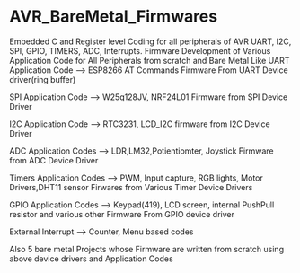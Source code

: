 # AVR_BareMetal_Firmwares
Embedded C and Register level Coding for all peripherals of AVR UART, I2C, SPI, GPIO, TIMERS, ADC, Interrupts.
Firmware Development of Various Application Code for All Peripherals from scratch and Bare Metal
Like 
UART Application Code --> ESP8266 AT Commands Firmware From UART Device driver(ring buffer)

SPI Application Code --> W25q128JV, NRF24L01 Firmware from SPI Device Driver

I2C Application Code --> RTC3231, LCD_I2C firmware from I2C Device Driver

ADC Application Codes --> LDR,LM32,Potientiomter, Joystick Firmware from ADC Device Driver

Timers Application Codes --> PWM, Input capture, RGB lights, Motor Drivers,DHT11 sensor Firwares from Various Timer Device Drivers

GPIO Application Codes --> Keypad(419), LCD screen, internal PushPull resistor and various other Firmware From GPIO device driver

External Interrupt --> Counter, Menu based codes


Also 5 bare metal Projects whose Firmware are written from scratch using above device drivers and Application Codes
